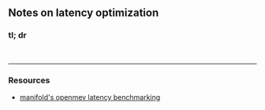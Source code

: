## Notes on latency optimization

### tl; dr

<br>

---

### Resources

* [manifold's openmev latency benchmarking](https://docs.openmev.org/technical-reference/benchmarking)
